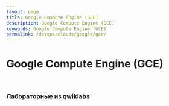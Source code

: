```yaml
---
layout: page
title: Google Compute Engine (GCE)
description: Google Compute Engine (GCE)
keywords: Google Compute Engine (GCE)
permalink: /devops/clouds/google/gce/
---
```


# Google Compute Engine (GCE)

<br/>

### [Лабораторные из qwiklabs](/devops/clouds/google/gce/qwiklabs/)
